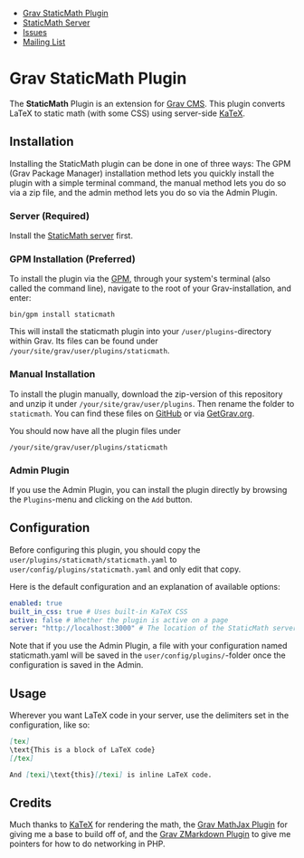- [Grav StaticMath Plugin](https://git.sr.ht/~fd/grav-plugin-staticmath)
- [StaticMath Server](https://git.sr.ht/~fd/staticmath-server)
- [Issues](https://todo.sr.ht/~fd/grav-plugin-staticmath)
- [Mailing List](https://lists.sr.ht/~fd/grav-plugin-staticmath)

# Grav StaticMath Plugin

The **StaticMath** Plugin is an extension for [Grav CMS](https://github.com/getgrav/grav). This plugin converts LaTeX to static math (with some CSS) using server-side [KaTeX](https://katex.org).

## Installation

Installing the StaticMath plugin can be done in one of three ways: The GPM (Grav Package Manager) installation method lets you quickly install the plugin with a simple terminal command, the manual method lets you do so via a zip file, and the admin method lets you do so via the Admin Plugin.

### Server (Required)

Install the [StaticMath server](https://git.sr.ht/~fd/staticmath-server) first.

### GPM Installation (Preferred)

To install the plugin via the [GPM](https://learn.getgrav.org/cli-console/grav-cli-gpm), through your system's terminal (also called the command line), navigate to the root of your Grav-installation, and enter:

    bin/gpm install staticmath

This will install the staticmath plugin into your `/user/plugins`-directory within Grav. Its files can be found under `/your/site/grav/user/plugins/staticmath`.

### Manual Installation

To install the plugin manually, download the zip-version of this repository and unzip it under `/your/site/grav/user/plugins`. Then rename the folder to `staticmath`. You can find these files on [GitHub](https://github.com//grav-plugin-staticmath) or via [GetGrav.org](https://getgrav.org/downloads/plugins).

You should now have all the plugin files under

    /your/site/grav/user/plugins/staticmath
	
### Admin Plugin

If you use the Admin Plugin, you can install the plugin directly by browsing the `Plugins`-menu and clicking on the `Add` button.

## Configuration

Before configuring this plugin, you should copy the `user/plugins/staticmath/staticmath.yaml` to `user/config/plugins/staticmath.yaml` and only edit that copy.

Here is the default configuration and an explanation of available options:

```yaml
enabled: true
built_in_css: true # Uses built-in KaTeX CSS
active: false # Whether the plugin is active on a page
server: "http://localhost:3000" # The location of the StaticMath server
```

Note that if you use the Admin Plugin, a file with your configuration named staticmath.yaml will be saved in the `user/config/plugins/`-folder once the configuration is saved in the Admin.

## Usage

Wherever you want LaTeX code in your server, use the delimiters set in the configuration, like so:

```markdown
[tex]
\text{This is a block of LaTeX code}
[/tex]

And [texi]\text{this}[/texi] is inline LaTeX code.
```

## Credits

Much thanks to [KaTeX](https://katex.org) for rendering the math, the [Grav MathJax Plugin](https://github.com/Sommerregen/grav-plugin-mathjax) for giving me a base to build off of, and the [Grav ZMarkdown Plugin](https://github.com/AmauryCarrade/grav-plugin-zmarkdown-engine) to give me pointers for how to do networking in PHP.
